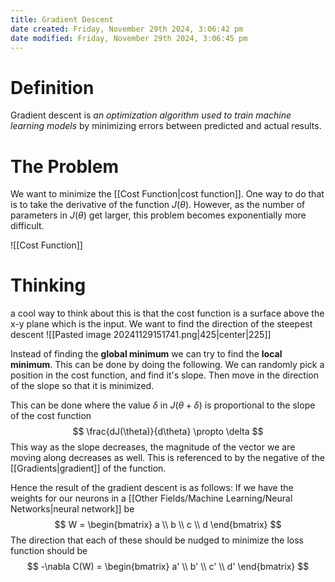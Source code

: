 ```yaml
---
title: Gradient Descent
date created: Friday, November 29th 2024, 3:06:42 pm
date modified: Friday, November 29th 2024, 3:06:45 pm
---
```

# Definition 
Gradient descent is _an optimization algorithm used to train machine learning models_ by minimizing errors between predicted and actual results.
# The Problem 

We want to minimize the [[Cost Function|cost function]]. One way to do that is to take the derivative of the function $J(\theta)$. However, as the number of parameters in $J(\theta)$ get larger, this problem becomes exponentially more difficult. 

![[Cost Function]]
# Thinking 
a cool way to think about this is that the cost function is a surface above the x-y plane which is the input. We want to find the direction of the steepest descent
![[Pasted image 20241129151741.png|425|center|225]]

Instead of finding the **global minimum** we can try to find the **local minimum**. This can be done by doing the following. We can randomly pick a position in the cost function, and find it's slope. Then move in the direction of the slope so that it is minimized. 

This can be done where the value $\delta$ in $J(\theta + \delta)$ is proportional to the slope of the cost function
$$
\frac{dJ(\theta)}{d\theta} \propto \delta
$$
This way as the slope decreases, the magnitude of the vector we are moving along decreases as well. This is referenced to by the negative of the [[Gradients|gradient]] of the function.

Hence the result of the gradient descent is as follows: 
If we have the weights for our neurons in a [[Other Fields/Machine Learning/Neural Networks|neural network]] be 
$$
W = 
\begin{bmatrix}
a \\
b \\
c \\
d
\end{bmatrix}
$$
The direction that each of these should be nudged to minimize the loss function should be 
$$
-\nabla C(W) = \begin{bmatrix}
a' \\
b' \\
c' \\
d'
\end{bmatrix} 
$$
